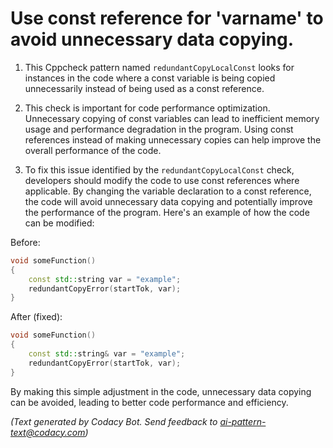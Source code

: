 # Use const reference for 'varname' to avoid unnecessary data copying.

1. This Cppcheck pattern named `redundantCopyLocalConst` looks for instances in the code where a const variable is being copied unnecessarily instead of being used as a const reference.

2. This check is important for code performance optimization. Unnecessary copying of const variables can lead to inefficient memory usage and performance degradation in the program. Using const references instead of making unnecessary copies can help improve the overall performance of the code.

3. To fix this issue identified by the `redundantCopyLocalConst` check, developers should modify the code to use const references where applicable. By changing the variable declaration to a const reference, the code will avoid unnecessary data copying and potentially improve the performance of the program. Here's an example of how the code can be modified:

Before:
```cpp
void someFunction()
{
    const std::string var = "example";
    redundantCopyError(startTok, var);
}
```

After (fixed):
```cpp
void someFunction()
{
    const std::string& var = "example";
    redundantCopyError(startTok, var);
}
```

By making this simple adjustment in the code, unnecessary data copying can be avoided, leading to better code performance and efficiency.

_(Text generated by Codacy Bot. Send feedback to ai-pattern-text@codacy.com)_
